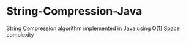 # String-Compression-Java
String Compression algorithm implemented in Java using O(1) Space complexity
